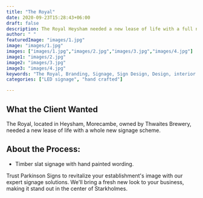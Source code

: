 ```yaml
---
title: "The Royal"
date: 2020-09-23T15:28:43+06:00
draft: false
description: The Royal Heysham needed a new lease of life with a full new signage scheme.
author: " "
featuredImage: "images/1.jpg"
image: "images/1.jpg"
images: ["images/1.jpg","images/2.jpg","images/3.jpg","images/4.jpg"]
image1: "images/2.jpg"
image2: "images/3.jpg"
image3: "images/4.jpg"
keywords: "The Royal, Branding, Signage, Sign Design, Design, interior signage, exterior design"
categories: ["LED signage", "hand crafted"]

---
```

## What the Client Wanted
The Royal, located in Heysham, Morecambe, owned by Thwaites Brewery, needed a new lease of life with a whole new signage scheme.

## About the Process:
- Timber slat signage with hand painted wording.

Trust Parkinson Signs to revitalize your establishment's image with our expert signage solutions. We'll bring a fresh new look to your business, making it stand out in the center of Starkholmes.


